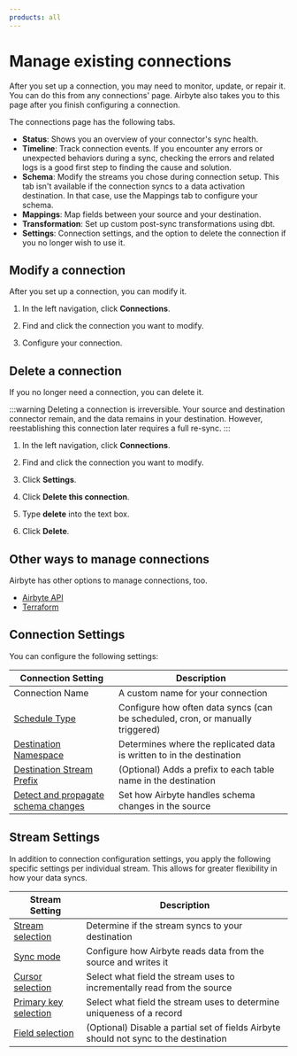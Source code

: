 ```yaml
---
products: all
---
```


# Manage existing connections

After you set up a connection, you may need to monitor, update, or repair it. You can do this from any connections' page. Airbyte also takes you to this page after you finish configuring a connection.

The connections page has the following tabs.

- **Status**: Shows you an overview of your connector's sync health.
- **Timeline**: Track connection events. If you encounter any errors or unexpected behaviors during a sync, checking the errors and related logs is a good first step to finding the cause and solution.
- **Schema**: Modify the streams you chose during connection setup. This tab isn't available if the connection syncs to a data activation destination. In that case, use the Mappings tab to configure your schema.
- **Mappings**: Map fields between your source and your destination.
- **Transformation**: Set up custom post-sync transformations using dbt.
- **Settings**: Connection settings, and the option to delete the connection if you no longer wish to use it.

## Modify a connection

After you set up a connection, you can modify it.

1. In the left navigation, click **Connections**.

2. Find and click the connection you want to modify.

3. Configure your connection.

## Delete a connection

If you no longer need a connection, you can delete it.

:::warning
Deleting a connection is irreversible. Your source and destination connector remain, and the data remains in your destination. However, reestablishing this connection later requires a full re-sync.
:::

1. In the left navigation, click **Connections**.

2. Find and click the connection you want to modify.

3. Click **Settings**.

4. Click **Delete this connection**.

5. Type **delete** into the text box.

6. Click **Delete**.

## Other ways to manage connections

Airbyte has other options to manage connections, too.

- [Airbyte API](https://reference.airbyte.com/reference/createsource#/)
- [Terraform](/developer-tools/terraform)

## Connection Settings

You can configure the following settings:

| Connection Setting                                                               | Description                                                                    |
| -------------------------------------------------------------------------------- | ------------------------------------------------------------------------------ |
| Connection Name                                                                  | A custom name for your connection                                              |
| [Schedule Type](../../using-airbyte/core-concepts/sync-schedules)                   | Configure how often data syncs (can be scheduled, cron, or manually triggered)  |
| [Destination Namespace](../../using-airbyte/core-concepts/namespaces)               | Determines where the replicated data is written to in the destination          |
| [Destination Stream Prefix](../../using-airbyte/configuring-schema)                   | (Optional) Adds a prefix to each table name in the destination                  |
| [Detect and propagate schema changes](../../using-airbyte/schema-change-management) | Set how Airbyte handles schema changes in the source                           |

## Stream Settings

In addition to connection configuration settings, you apply the following specific settings per individual stream. This allows for greater flexibility in how your data syncs.

| Stream Setting                                              | Description                                                                          |
| ----------------------------------------------------------- | ------------------------------------------------------------------------------------ |
| [Stream selection](../../using-airbyte/configuring-schema)      | Determine if the stream syncs to your destination                                     |
| [Sync mode](../../using-airbyte/core-concepts/sync-modes)      | Configure how Airbyte reads data from the source and writes it                         |
| [Cursor selection](../../using-airbyte/configuring-schema)      | Select what field the stream uses to incrementally read from the source                |
| [Primary key selection](../../using-airbyte/configuring-schema) | Select what field the stream uses to determine uniqueness of a record                  |
| [Field selection](../../using-airbyte/configuring-schema)       | (Optional) Disable a partial set of fields Airbyte should not sync to the destination  |
